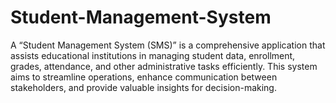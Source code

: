# Student-Management-System
A “Student Management System (SMS)”  is a comprehensive application that 
assists educational institutions in managing student data, enrollment, grades, 
attendance, and other administrative tasks efficiently. This system aims to 
streamline operations, enhance communication between stakeholders, and provide 
valuable insights for decision-making.
